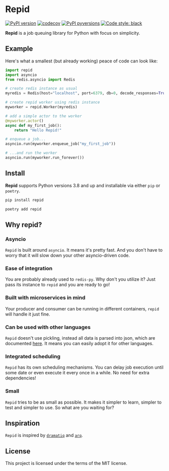 # Repid

[![PyPI version](https://img.shields.io/pypi/v/repid.svg)](https://pypi.org/project/repid/)
[![codecov](https://codecov.io/gh/aleksul/repid/branch/main/graph/badge.svg?token=IP3Z1VXB1G)](https://codecov.io/gh/aleksul/repid)
[![PyPI pyversions](https://img.shields.io/pypi/pyversions/repid.svg)](https://pypi.python.org/pypi/repid/)
[![Code style: black](https://img.shields.io/badge/code%20style-black-000000.svg)](https://github.com/psf/black)

**Repid** is a job queuing library for Python with focus on simplicity.

## Example

Here's what a smallest (but already working) peace of code can look like:

```python
import repid
import asyncio
from redis.asyncio import Redis

# create redis instance as usual
myredis = Redis(host="localhost", port=6379, db=0, decode_responses=True)

# create repid worker using redis instance
myworker = repid.Worker(myredis)

# add a simple actor to the worker
@myworker.actor()
async def my_first_job():
    return "Hello Repid!"

# enqueue a job...
asyncio.run(myworker.enqueue_job("my_first_job"))

# ...and run the worker
asyncio.run(myworker.run_forever())
```

## Install

**Repid** supports Python versions 3.8 and up and installable via either `pip` or `poetry`.

```bash
pip install repid
```

```bash
poetry add repid
```

## Why repid?

### Asyncio

`Repid` is built around `asyncio`. It means it's pretty fast.
And you don't have to worry that it will slow down your other asyncio-driven code.

### Ease of integration

You are probably already used to `redis-py`. Why don't you utilize it?
Just pass its instance to `repid` and you are ready to go!

### Built with microservices in mind

Your producer and consumer can be running in different containers, `repid` will handle it just fine.

### Can be used with other languages

`Repid` doesn't use pickling, instead all data is parsed into json, which are documented [here]().
It means you can easily adopt it for other languages.

### Integrated scheduling

`Repid` has its own scheduling mechanisms.
You can delay job execution until some date or even execute it every once in a while.
No need for extra dependencies!

### Small

`Repid` tries to be as small as possible.
It makes it simpler to learn, simpler to test and simpler to use. So what are you waiting for?

## Inspiration

`Repid` is inspired by [`dramatiq`](https://github.com/Bogdanp/dramatiq) and [`arq`](https://github.com/samuelcolvin/arq).

## License

This project is licensed under the terms of the MIT license.

